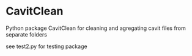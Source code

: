 # CavitClean

Python package CavitClean for cleaning and agregating cavit files from separate folders

see test2.py for testing package
